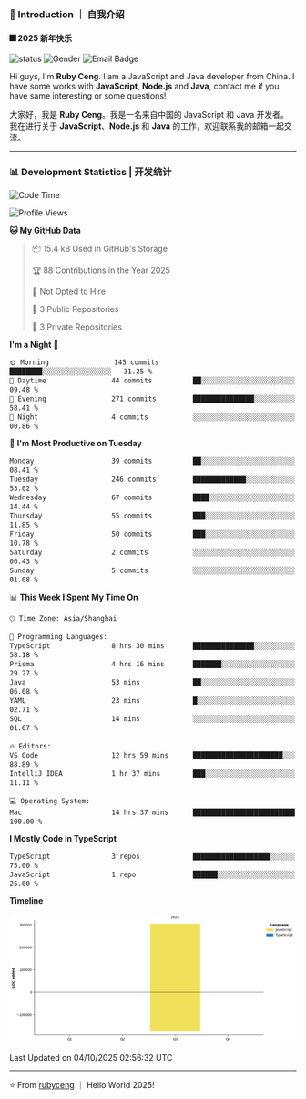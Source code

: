 ### 👋 Introduction ｜ 自我介绍

#### 🎆 2025 新年快乐

![status](https://img.shields.io/badge/status-up-brightgreen)  ![Gender](https://img.shields.io/badge/gender-%F0%9F%A4%B5-lightgrey)  ![Email Badge](https://img.shields.io/badge/Email-rubyceng0326@gmail.com-blue?style=flat-square&logo=gmail&logoColor=white)

Hi guys, I'm **Ruby Ceng**. I am a JavaScript and Java developer from China.
I have some works with **JavaScript**, **Node.js** and **Java**, contact me if you have same interesting or some questions!

大家好，我是 **Ruby Ceng**。我是一名来自中国的 JavaScript 和 Java 开发者。
我在进行关于 **JavaScript**、**Node.js** 和 **Java** 的工作，欢迎联系我的邮箱一起交流。

---

### 📊 Development Statistics | 开发统计

<!--START_SECTION:waka-->
![Code Time](http://img.shields.io/badge/Code%20Time-494%20hrs%205%20mins-blue)

![Profile Views](http://img.shields.io/badge/Profile%20Views-0-blue)

**🐱 My GitHub Data** 

> 📦 15.4 kB Used in GitHub's Storage 
 > 
> 🏆 88 Contributions in the Year 2025
 > 
> 🚫 Not Opted to Hire
 > 
> 📜 3 Public Repositories 
 > 
> 🔑 3 Private Repositories 
 > 
**I'm a Night 🦉** 

```text
🌞 Morning                145 commits         ████████░░░░░░░░░░░░░░░░░   31.25 % 
🌆 Daytime                44 commits          ██░░░░░░░░░░░░░░░░░░░░░░░   09.48 % 
🌃 Evening                271 commits         ███████████████░░░░░░░░░░   58.41 % 
🌙 Night                  4 commits           ░░░░░░░░░░░░░░░░░░░░░░░░░   00.86 % 
```
📅 **I'm Most Productive on Tuesday** 

```text
Monday                   39 commits          ██░░░░░░░░░░░░░░░░░░░░░░░   08.41 % 
Tuesday                  246 commits         █████████████░░░░░░░░░░░░   53.02 % 
Wednesday                67 commits          ████░░░░░░░░░░░░░░░░░░░░░   14.44 % 
Thursday                 55 commits          ███░░░░░░░░░░░░░░░░░░░░░░   11.85 % 
Friday                   50 commits          ███░░░░░░░░░░░░░░░░░░░░░░   10.78 % 
Saturday                 2 commits           ░░░░░░░░░░░░░░░░░░░░░░░░░   00.43 % 
Sunday                   5 commits           ░░░░░░░░░░░░░░░░░░░░░░░░░   01.08 % 
```


📊 **This Week I Spent My Time On** 

```text
🕑︎ Time Zone: Asia/Shanghai

💬 Programming Languages: 
TypeScript               8 hrs 30 mins       ███████████████░░░░░░░░░░   58.18 % 
Prisma                   4 hrs 16 mins       ███████░░░░░░░░░░░░░░░░░░   29.27 % 
Java                     53 mins             ██░░░░░░░░░░░░░░░░░░░░░░░   06.08 % 
YAML                     23 mins             █░░░░░░░░░░░░░░░░░░░░░░░░   02.71 % 
SQL                      14 mins             ░░░░░░░░░░░░░░░░░░░░░░░░░   01.67 % 

🔥 Editors: 
VS Code                  12 hrs 59 mins      ██████████████████████░░░   88.89 % 
IntelliJ IDEA            1 hr 37 mins        ███░░░░░░░░░░░░░░░░░░░░░░   11.11 % 

💻 Operating System: 
Mac                      14 hrs 37 mins      █████████████████████████   100.00 % 
```

**I Mostly Code in TypeScript** 

```text
TypeScript               3 repos             ███████████████████░░░░░░   75.00 % 
JavaScript               1 repo              ██████░░░░░░░░░░░░░░░░░░░   25.00 % 
```



**Timeline**

![Lines of Code chart](https://raw.githubusercontent.com/rubyceng/rubyceng/main/assets/bar_graph.png)


 Last Updated on 04/10/2025 02:56:32 UTC
<!--END_SECTION:waka-->

---

⭐️ From [rubyceng](https://github.com/rubyceng) ｜ Hello World 2025!
